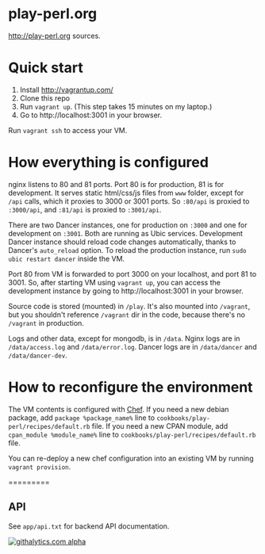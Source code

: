 play-perl.org
=========

http://play-perl.org sources.

Quick start
=========

1. Install http://vagrantup.com/
2. Clone this repo
3. Run `vagrant up`.
(This step takes 15 minutes on my laptop.)
4. Go to http://localhost:3001 in your browser.

Run `vagrant ssh` to access your VM.

How everything is configured
=========

nginx listens to 80 and 81 ports. Port 80 is for production, 81 is for development.
It serves static html/css/js files from `www` folder, except for `/api` calls, which it proxies to 3000 or 3001 ports.
So `:80/api` is proxied to `:3000/api`, and `:81/api` is proxied to `:3001/api`.

There are two Dancer instances, one for production on `:3000` and one for development on `:3001`.
Both are running as Ubic services.
Development Dancer instance should reload code changes automatically, thanks to Dancer's `auto_reload` option.
To reload the production instance, run `sudo ubic restart dancer` inside the VM.

Port 80 from VM is forwarded to port 3000 on your localhost, and port 81 to 3001.
So, after starting VM using `vagrant up`, you can access the development instance by going to http://localhost:3001 in your browser.

Source code is stored (mounted) in `/play`. It's also mounted into `/vagrant`, but you shouldn't reference `/vagrant` dir in the code, because there's no `/vagrant` in production.

Logs and other data, except for mongodb, is in `/data`. Nginx logs are in `/data/access.log` and `/data/error.log`. Dancer logs are in `/data/dancer` and `/data/dancer-dev`.

How to reconfigure the environment
=========

The VM contents is configured with [Chef](http://www.opscode.com/chef/).
If you need a new debian package, add `package %package_name%` line to `cookbooks/play-perl/recipes/default.rb` file.
If you need a new CPAN module, add `cpan_module %module_name%` line to `cookbooks/play-perl/recipes/default.rb` file.

You can re-deploy a new chef configuration into an existing VM by running `vagrant provision`.

=========

## API

See `app/api.txt` for backend API documentation.

[![githalytics.com alpha](https://cruel-carlota.pagodabox.com/dc0a21c134dfc82a4ad4bff12f727ee7 "githalytics.com")](http://githalytics.com/berekuk/play-perl)
